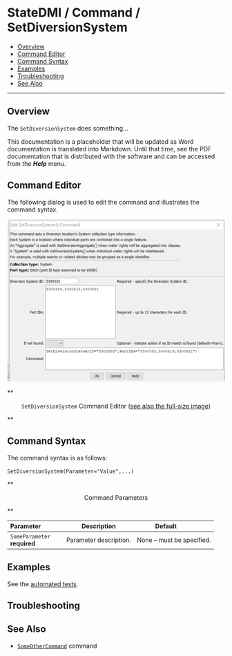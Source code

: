 # StateDMI / Command / SetDiversionSystem #

* [Overview](#overview)
* [Command Editor](#command-editor)
* [Command Syntax](#command-syntax)
* [Examples](#examples)
* [Troubleshooting](#troubleshooting)
* [See Also](#see-also)

-------------------------

## Overview ##

The `SetDiversionSystem` does something...

This documentation is a placeholder that will be updated as Word documentation is translated into Markdown.
Until that time, see the PDF documentation that is distributed with the software and can be accessed
from the ***Help*** menu.

## Command Editor ##

The following dialog is used to edit the command and illustrates the command syntax.

![SetDiversionSystem](SetDiversionSystem.png)

**<p style="text-align: center;">
`SetDiversionSystem` Command Editor (<a href="../SetDiversionSystem.png">see also the full-size image</a>)
</p>**

## Command Syntax ##

The command syntax is as follows:

```text
SetDiversionSystem(Parameter="Value",...)
```
**<p style="text-align: center;">
Command Parameters
</p>**

| **Parameter**&nbsp;&nbsp;&nbsp;&nbsp;&nbsp;&nbsp;&nbsp;&nbsp;&nbsp;&nbsp;&nbsp;&nbsp; | **Description** | **Default**&nbsp;&nbsp;&nbsp;&nbsp;&nbsp;&nbsp;&nbsp;&nbsp;&nbsp;&nbsp; |
| --------------|-----------------|----------------- |
|`SomeParameter`<br>**required**|Parameter description.|None – must be specified.|

## Examples ##

See the [automated tests](https://github.com/OpenWaterFoundation/cdss-app-statedmi-main/tree/master/test/regression/commands/SetDiversionSystem).

## Troubleshooting ##

## See Also ##

* [`SomeOtherCommand`](../SomeOtherCommand/SomeOtherCommand) command

